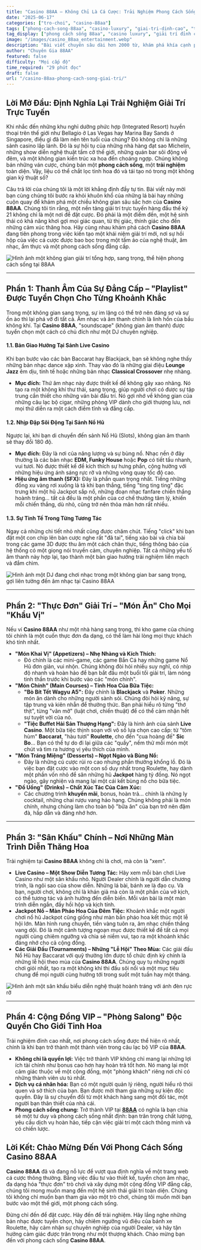 ```yaml
---
title: "Casino 88AA – Không Chỉ Là Cá Cược: Trải Nghiệm Phong Cách Sống, Ẩm Thực và Giải Trí Đỉnh Cao"
date: "2025-06-17"
categories: ["tro-choi", "casino-88aa"]
tags: ["phong-cach-song-88aa", "casino-luxury", "giai-tri-dinh-cao", "trai-nghiem-casino", "thuong-hieu-88aa", "am-nhac-casino"]
tag_display: ["phong cách sống 88aa", "casino luxury", "giải trí đỉnh cao", "trải nghiệm casino", "thương hiệu 88aa", "âm nhạc casino"]
image: "/images/casino_88aa_entertainment.webp"
description: "Bài viết chuyên sâu dài hơn 2000 từ, khám phá khía cạnh phong cách sống và giải trí toàn diện tại Casino 88AA. Phân tích cách âm nhạc, thiết kế, sự kiện và dịch vụ kết hợp để tạo ra một trải nghiệm vượt xa cá cược."
author: "Chuyên Gia 88AA"
featured: false
difficulty: "Mọi cấp độ"
time_required: "29 phút đọc"
draft: false
url: "/casino-88aa-phong-cach-song-giai-tri/"
---
```


## Lời Mở Đầu: Định Nghĩa Lại Trải Nghiệm Giải Trí Trực Tuyến

Khi nhắc đến những khu nghỉ dưỡng phức hợp (Integrated Resort) huyền thoại trên thế giới như Bellagio ở Las Vegas hay Marina Bay Sands ở Singapore, điều gì đã làm nên tên tuổi của chúng? Đó không chỉ là những sảnh casino lấp lánh. Đó là sự hội tụ của những nhà hàng đạt sao Michelin, những show diễn nghệ thuật tầm cỡ thế giới, những quán bar sôi động về đêm, và một không gian kiến trúc xa hoa đến choáng ngợp. Chúng không bán những ván cược, chúng bán một **phong cách sống**, một **trải nghiệm** toàn diện. Vậy, liệu có thể chắt lọc tinh hoa đó và tái tạo nó trong một không gian kỹ thuật số?

Câu trả lời của chúng tôi là một lời khẳng định đầy tự tin. Bài viết này mời bạn cùng chúng tôi bước ra khỏi khuôn khổ của những lá bài hay những cuộn quay để khám phá một chiều không gian sâu sắc hơn của **Casino 88AA**. Chúng tôi tin rằng, một nền tảng giải trí trực tuyến hàng đầu thế kỷ 21 không chỉ là một nơi để đặt cược. Đó phải là một điểm đến, một hệ sinh thái có khả năng khơi gợi mọi giác quan, từ thị giác, thính giác cho đến những cảm xúc thăng hoa. Hãy cùng nhau khám phá cách **Casino 88AA** đang tiên phong trong việc kiến tạo một khái niệm giải trí mới, nơi sự hồi hộp của việc cá cược được bao bọc trong một tấm áo của nghệ thuật, âm nhạc, ẩm thực và một phong cách sống đẳng cấp.

![Hình ảnh một không gian giải trí tổng hợp, sang trọng, thể hiện phong cách sống tại 88AA](/images/casino_88aa_entertainment.webp)

---

## Phần 1: Thanh Âm Của Sự Đẳng Cấp – "Playlist" Được Tuyển Chọn Cho Từng Khoảnh Khắc

Trong một không gian sang trọng, sự im lặng có thể trở nên đáng sợ và sự ồn ào thì lại phá vỡ đi tất cả. Âm nhạc và âm thanh chính là linh hồn của bầu không khí. Tại **Casino 88AA**, "soundscape" (không gian âm thanh) được tuyển chọn một cách có chủ đích như một DJ chuyên nghiệp.

#### **1.1. Bản Giao Hưởng Tại Sảnh Live Casino**
Khi bạn bước vào các bàn Baccarat hay Blackjack, bạn sẽ không nghe thấy những bản nhạc dance xập xình. Thay vào đó là những giai điệu **Lounge Jazz** êm dịu, tinh tế hoặc những bản nhạc **Classical Crossover** nhẹ nhàng.
* **Mục đích:** Thứ âm nhạc này được thiết kế để không gây xao nhãng. Nó tạo ra một không khí thư thái, sang trọng, giúp người chơi có được sự tập trung cần thiết cho những ván bài đấu trí. Nó gợi nhớ về không gian của những câu lạc bộ cigar, những phòng VIP dành cho giới thượng lưu, nơi mọi thứ diễn ra một cách điềm tĩnh và đẳng cấp.

#### **1.2. Nhịp Đập Sôi Động Tại Sảnh Nổ Hũ**
Ngược lại, khi bạn di chuyển đến sảnh Nổ Hũ (Slots), không gian âm thanh sẽ thay đổi 180 độ.
* **Mục đích:** Đây là nơi của năng lượng và sự bùng nổ. Nhạc nền ở đây thường là các bản nhạc **EDM, Funky House** hoặc **Pop** có tiết tấu nhanh, vui tươi. Nó được thiết kế để kích thích sự hưng phấn, cộng hưởng với những hiệu ứng ánh sáng rực rỡ và những vòng quay tốc độ cao.
* **Hiệu ứng âm thanh (SFX):** Đây là phần quan trọng nhất. Tiếng những đồng xu vàng rơi xuống lả tả khi bạn thắng, tiếng "ting ting ting" đặc trưng khi một hũ Jackpot sắp nổ, những đoạn nhạc fanfare chiến thắng hoành tráng... tất cả đều là một phần của cơ chế thưởng tâm lý, khiến mỗi chiến thắng, dù nhỏ, cũng trở nên thỏa mãn hơn rất nhiều.

#### **1.3. Sự Tinh Tế Trong Từng Tương Tác**
Ngay cả những chi tiết nhỏ nhất cũng được chăm chút. Tiếng "click" khi bạn đặt một con chip lên bàn cược nghe rất "đã tai", tiếng xào bài và chia bài trong các game 3D được thu âm một cách chân thực, tiếng thông báo của hệ thống có một giọng nói truyền cảm, chuyên nghiệp. Tất cả những yếu tố âm thanh này hợp lại, tạo thành một bản giao hưởng trải nghiệm liền mạch và đắm chìm.

![Hình ảnh một DJ đang chơi nhạc trong một không gian bar sang trọng, gợi liên tưởng đến âm nhạc tại Casino 88AA](/images/casino_88aa_music.webp)

---

## Phần 2: "Thực Đơn" Giải Trí – "Món Ăn" Cho Mọi "Khẩu Vị"

Nếu ví **Casino 88AA** như một nhà hàng sang trọng, thì kho game của chúng tôi chính là một cuốn thực đơn đa dạng, có thể làm hài lòng mọi thực khách khó tính nhất.

* **"Món Khai Vị" (Appetizers) – Nhẹ Nhàng và Kích Thích:**
    * Đó chính là các mini-game, các game Bắn Cá hay những game Nổ Hũ đơn giản, vui nhộn. Chúng không đòi hỏi nhiều suy nghĩ, có nhịp độ nhanh và hoàn hảo để bạn bắt đầu một buổi tối giải trí, làm nóng tinh thần trước khi bước vào các "món chính".
* **"Món Chính" (Main Courses) – Tinh Hoa Của Bữa Tiệc:**
    * **"Bò Bít Tết Wagyu A5":** Đây chính là **Blackjack** và **Poker**. Những món ăn dành cho những người sành sỏi. Chúng đòi hỏi kỹ năng, sự tập trung và kiên nhẫn để thưởng thức. Bạn phải hiểu rõ từng "thớ thịt", từng "vân mỡ" (luật chơi, chiến thuật) để có thể cảm nhận hết sự tuyệt vời của nó.
    * **"Tiệc Buffet Hải Sản Thượng Hạng":** Đây là hình ảnh của sảnh **Live Casino**. Một bữa tiệc thịnh soạn với vô số lựa chọn cao cấp: từ "tôm hùm" **Baccarat**, "hàu tươi" **Roulette**, cho đến "cua hoàng đế" **Sic Bo**... Bạn có thể tự do đi lại giữa các "quầy", nếm thử mỗi món một chút và tìm ra hương vị yêu thích của mình.
* **"Món Tráng Miệng" (Desserts) – Ngọt Ngào và Bùng Nổ:**
    * Đây là những cú cược rủi ro cao nhưng phần thưởng khổng lồ. Đó là việc bạn đặt cược vào một con số duy nhất trong Roulette, hay dành một phần vốn nhỏ để săn những hũ **Jackpot** hàng tỷ đồng. Nó ngọt ngào, gây nghiện và mang lại một cái kết bùng nổ cho bữa tiệc.
* **"Đồ Uống" (Drinks) – Chất Xúc Tác Của Cảm Xúc:**
    * Các chương trình **khuyến mãi**, bonus, hoàn trả... chính là những ly cocktail, những chai rượu vang hảo hạng. Chúng không phải là món chính, nhưng chúng làm cho toàn bộ "bữa ăn" của bạn trở nên đậm đà, hấp dẫn và đáng nhớ hơn.

---

## Phần 3: "Sân Khấu" Chính – Nơi Những Màn Trình Diễn Thăng Hoa

Trải nghiệm tại **Casino 88AA** không chỉ là chơi, mà còn là "xem".
* **Live Casino – Một Show Diễn Tương Tác:** Hãy xem mỗi bàn chơi Live Casino như một sân khấu nhỏ. Người Dealer chính là người dẫn chương trình, là ngôi sao của show diễn. Những lá bài, bánh xe là đạo cụ. Và bạn, người chơi, không chỉ là khán giả mà còn là một phần của vở kịch, có thể tương tác và ảnh hưởng đến diễn biến. Mỗi ván bài là một màn trình diễn ngắn, đầy hồi hộp và kịch tính.
* **Jackpot Nổ – Màn Pháo Hoa Của Đêm Tiệc:** Khoảnh khắc một người chơi nổ hũ Jackpot cũng giống như màn bắn pháo hoa kết thúc một lễ hội lớn. Màn hình rung chuyển, tiền vàng tuôn ra, âm nhạc chiến thắng vang dội. Đó là một cảnh tượng ngoạn mục được thiết kế để tất cả mọi người cùng chiêm ngưỡng và chia sẻ niềm vui, tạo ra một khoảnh khắc đáng nhớ cho cả cộng đồng.
* **Các Giải Đấu (Tournaments) – Những "Lễ Hội" Theo Mùa:** Các giải đấu Nổ Hũ hay Baccarat với quỹ thưởng lớn được tổ chức định kỳ chính là những lễ hội theo mùa của **Casino 88AA**. Chúng quy tụ những người chơi giỏi nhất, tạo ra một không khí thi đấu sôi nổi và một mục tiêu chung để mọi người cùng hướng tới trong suốt một tuần hay một tháng.

![Hình ảnh một sân khấu biểu diễn nghệ thuật hoành tráng với ánh đèn rực rỡ](/images/casino_88aa_show.webp)

---

## Phần 4: Cộng Đồng VIP – "Phòng Salong" Độc Quyền Cho Giới Tinh Hoa

Trải nghiệm đỉnh cao nhất, nơi phong cách sống được thể hiện rõ nhất, chính là khi bạn trở thành một thành viên trong câu lạc bộ VIP của **88AA**.
* **Không chỉ là quyền lợi:** Việc trở thành VIP không chỉ mang lại những lợi ích tài chính như bonus cao hơn hay hoàn trả tốt hơn. Nó mang lại một cảm giác thuộc về một cộng đồng, một "phòng khách" riêng nơi chỉ có những thành viên ưu tú nhất.
* **Dịch vụ cá nhân hóa:** Bạn có một người quản lý riêng, người hiểu rõ thói quen và sở thích của bạn. Bạn được mời tham gia những sự kiện độc quyền. Đây là sự chuyển đổi từ một khách hàng sang một đối tác, một người bạn thân thiết của nhà cái.
* **Phong cách sống chung:** Trở thành VIP tại [**88AA**](https://88aa.com.co "88AA") có nghĩa là bạn chia sẻ một tư duy và phong cách sống nhất định: bạn trân trọng chất lượng, yêu cầu dịch vụ hoàn hảo, tiếp cận việc giải trí một cách thông minh và có chiến lược.

## Lời Kết: Chào Mừng Đến Với Phong Cách Sống **Casino 88AA**

**Casino 88AA** đã và đang nỗ lực để vượt qua định nghĩa về một trang web cá cược thông thường. Bằng việc đầu tư vào thiết kế, tuyển chọn âm nhạc, đa dạng hóa "thực đơn" trò chơi và xây dựng một cộng đồng VIP đẳng cấp, chúng tôi mong muốn mang đến một hệ sinh thái giải trí toàn diện. Chúng tôi không chỉ muốn bạn tham gia vào một trò chơi, chúng tôi muốn mời bạn bước vào một thế giới, một phong cách sống.

Đừng chỉ đến để đặt cược. Hãy đến để trải nghiệm. Hãy lắng nghe những bản nhạc được tuyển chọn, hãy chiêm ngưỡng vũ điệu của bánh xe Roulette, hãy cảm nhận sự chuyên nghiệp của người Dealer, và hãy tận hưởng cảm giác được trân trọng như một thượng khách. Chào mừng bạn đến với phong cách sống **Casino 88AA**.